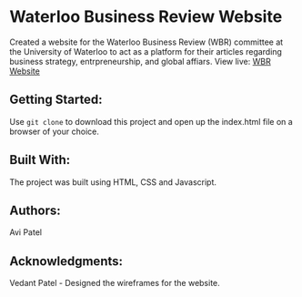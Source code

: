 # Waterloo Business Review Website

Created a website for the Waterloo Business Review (WBR) committee at the University of Waterloo to act as a platform for their articles regarding business strategy, entrpreneurship, and global affiars. View live: [WBR Website](https://aviipatell.github.io/WBR-Website/)

## Getting Started:

Use `git clone` to download this project and open up the index.html file on a browser of your choice.

## Built With:

The project was built using HTML, CSS and Javascript.

## Authors:

Avi Patel

## Acknowledgments:

Vedant Patel - Designed the wireframes for the website.
